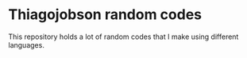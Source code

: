 # Thiagojobson random codes

This repository holds a lot of random codes that I make using different languages.
